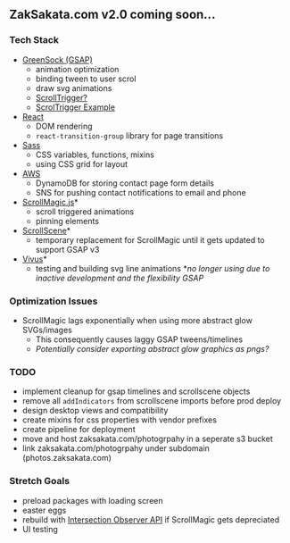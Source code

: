 ## ZakSakata.com v2.0 coming soon...

### Tech Stack
- [GreenSock (GSAP)](https://greensock.com/docs/v3)
  - animation optimization
  - binding tween to user scrol
  - draw svg animations
  - [ScrollTrigger?](https://www.williamrchase.com/scroll_trigger_demo/index.html)
  - [ScrolTrigger Example](https://www.williamrchase.com/post/scrollytelling-with-gsap-scrolltrigger/)
- [React](https://reactjs.org/docs/getting-started.html)
  - DOM rendering
  - `react-transition-group` library for page transitions
- [Sass](https://sass-lang.com/documentation)
  - CSS variables, functions, mixins
  - using CSS grid for layout
- [AWS](https://docs.aws.amazon.com/AWSJavaScriptSDK/latest/)
  - DynamoDB for storing contact page form details
  - SNS for pushing contact notifications to email and phone
- [ScrollMagic.js](https://scrollmagic.io/docs/index.html)*
  - scroll triggered animations
  - pinning elements
- [ScrollScene](https://github.com/jonkwheeler/ScrollScene)*
  - temporary replacement for ScrollMagic until it gets updated to support GSAP v3
- [Vivus](https://maxwellito.github.io/vivus/)*
  - testing and building svg line animations
**no longer using due to inactive development and the flexibility GSAP*

### Optimization Issues
- ScrollMagic lags exponentially when using more abstract glow SVGs/images
  - This consequently causes laggy GSAP tweens/timelines
  - *Potentially consider exporting abstract glow graphics as pngs?*

### TODO
- implement cleanup for gsap timelines and scrollscene objects
- remove all `addIndicators` from scrollscene imports before prod deploy
- design desktop views and compatibility
- create mixins for css properties with vendor prefixes
- create pipeline for deployment
- move and host zaksakata.com/photogrpahy in a seperate s3 bucket
- link zaksakata.com/photogrpahy under subdomain (photos.zaksakata.com)

### Stretch Goals
- preload packages with loading screen
- easter eggs
- rebuild with [Intersection Observer API](https://developer.mozilla.org/en-US/docs/Web/API/Intersection_Observer_API) if ScrollMagic gets depreciated
- UI testing
